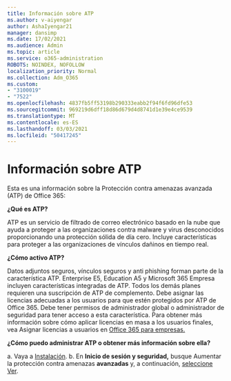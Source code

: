 ```yaml
---
title: Información sobre ATP
ms.author: v-aiyengar
author: AshaIyengar21
manager: dansimp
ms.date: 17/02/2021
ms.audience: Admin
ms.topic: article
ms.service: o365-administration
ROBOTS: NOINDEX, NOFOLLOW
localization_priority: Normal
ms.collection: Adm_O365
ms.custom:
- "3100019"
- "7522"
ms.openlocfilehash: 4837fb5ff53198b290333eabb2f94f6fd96dfe53
ms.sourcegitcommit: 969219d6dff18d86d679d4d8741d1e39e4ce9539
ms.translationtype: MT
ms.contentlocale: es-ES
ms.lasthandoff: 03/03/2021
ms.locfileid: "50417245"
---
```

# <a name="learn-about-atp"></a>Información sobre ATP

Esta es una información sobre la Protección contra amenazas avanzada (ATP) de Office 365:

**¿Qué es ATP?**

ATP es un servicio de filtrado de correo electrónico basado en la nube que ayuda a proteger a las organizaciones contra malware y virus desconocidos proporcionando una protección sólida de día cero. Incluye características para proteger a las organizaciones de vínculos dañinos en tiempo real.

**¿Cómo activo ATP?**

Datos adjuntos seguros, vínculos seguros y anti phishing forman parte de la característica ATP. Enterprise E5, Education A5 y Microsoft 365 Empresa incluyen características integradas de ATP. Todos los demás planes requieren una suscripción de ATP de complemento. Debe asignar las licencias adecuadas a los usuarios para que estén protegidos por ATP de Office 365. Debe tener permisos de administrador global o administrador de seguridad para tener acceso a esta característica. Para obtener más información sobre cómo aplicar licencias en masa a los usuarios finales, vea Asignar licencias a usuarios en [Office 365 para empresas.](https://go.microsoft.com/fwlink/?linkid=2093435)

**¿Cómo puedo administrar ATP o obtener más información sobre ella?**

a. Vaya a [Instalación](https://go.microsoft.com/fwlink/p/?linkid=2075721).
b. En **Inicio de sesión y seguridad,** busque Aumentar la protección contra amenazas **avanzadas** y, a continuación, [seleccione Ver](https://go.microsoft.com/fwlink/?linkid=2109302).
